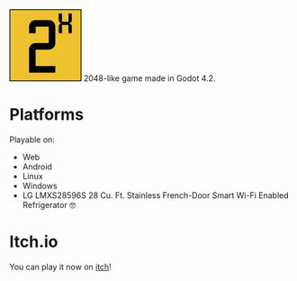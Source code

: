 <img src="assets/textures/icon.png" width="128">
2048-like game made in Godot 4.2.

# Platforms
Playable on:
- Web
- Android
- Linux
- Windows
- LG LMXS28596S 28 Cu. Ft. Stainless French-Door Smart Wi-Fi Enabled Refrigerator 🤓

# Itch.io
You can play it now on [itch](https://rxn7.itch.io/2x)!
